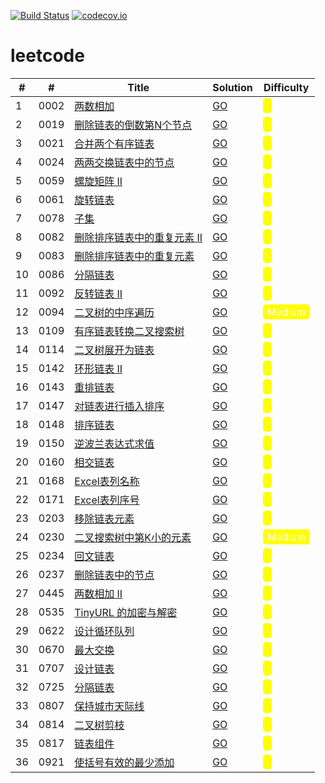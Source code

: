 <style>medium{background-color:yellow;border-radius:5px;padding:2px 7px;color:#FFF}</style>
[![Build Status](https://www.travis-ci.org/caoxiaolin/leetcode.svg?branch=master)](https://www.travis-ci.org/caoxiaolin/leetcode)
[![codecov.io](https://codecov.io/github/caoxiaolin/leetcode/coverage.svg?branch=master)](https://codecov.io/github/caoxiaolin/leetcode?branch=master)

# leetcode

| # | # | Title | Solution | Difficulty |
|---|---| ----- | -------- | ---------- |
|1|0002|[两数相加](https://leetcode-cn.com/problems/add-two-numbers/description/)|[GO](./src/0002.add-two-numbers.go)|<medium></medium>|
|2|0019|[删除链表的倒数第N个节点](https://leetcode-cn.com/problems/remove-nth-node-from-end-of-list/description/)|[GO](./src/0019.remove-nth-node-from-end-of-list.go)|<medium></medium>|
|3|0021|[合并两个有序链表](https://leetcode-cn.com/problems/merge-two-sorted-lists/description/)|[GO](./src/0021.merge-two-sorted-lists.go)|<medium></medium>|
|4|0024|[两两交换链表中的节点](https://leetcode-cn.com/problems/swap-nodes-in-pairs/description/)|[GO](./src/0024.swap-nodes-in-pairs.go)|<medium></medium>|
|5|0059|[螺旋矩阵 II](https://leetcode-cn.com/problems/spiral-matrix-ii/description/)|[GO](./src/0059.spiral-matrix-ii.go)|<medium></medium>|
|6|0061|[旋转链表](https://leetcode-cn.com/problems/rotate-list/description/)|[GO](./src/0061.rotate-list.go)|<medium></medium>|
|7|0078|[子集](https://leetcode-cn.com/problems/subsets/description/)|[GO](./src/0078.subsets.go)|<medium></medium>|
|8|0082|[删除排序链表中的重复元素 II](https://leetcode-cn.com/problems/remove-duplicates-from-sorted-list-ii/description/)|[GO](./src/0082.remove-duplicates-from-sorted-list-ii.go)|<medium></medium>|
|9|0083|[删除排序链表中的重复元素](https://leetcode-cn.com/problems/remove-duplicates-from-sorted-list/description/)|[GO](./src/0083.remove-duplicates-from-sorted-list.go)|<medium></medium>|
|10|0086|[分隔链表](https://leetcode-cn.com/problems/partition-list/description/)|[GO](./src/0086.partition-list.go)|<medium></medium>|
|11|0092|[反转链表 II](https://leetcode-cn.com/problems/reverse-linked-list-ii/description/)|[GO](./src/0092.reverse-linked-list-ii.go)|<medium></medium>|
|12|0094|[二叉树的中序遍历](https://leetcode-cn.com/problems/binary-tree-inorder-traversal/description/)|[GO](./src/0094.binary-tree-inorder-traversal.go)|<medium>Medium</medium>|
|13|0109|[有序链表转换二叉搜索树](https://leetcode-cn.com/problems/convert-sorted-list-to-binary-search-tree/description/)|[GO](./src/0109.convert-sorted-list-to-binary-search-tree.go)|<medium></medium>|
|14|0114|[二叉树展开为链表](https://leetcode-cn.com/problems/flatten-binary-tree-to-linked-list/description/)|[GO](./src/0114.flatten-binary-tree-to-linked-list.go)|<medium></medium>|
|15|0142|[环形链表 II](https://leetcode-cn.com/problems/linked-list-cycle-ii/description/)|[GO](./src/0142.linked-list-cycle-ii.go)|<medium></medium>|
|16|0143|[重排链表](https://leetcode-cn.com/problems/reorder-list/description/)|[GO](./src/0143.reorder-list.go)|<medium></medium>|
|17|0147|[对链表进行插入排序](https://leetcode-cn.com/problems/insertion-sort-list/description/)|[GO](./src/0147.insertion-sort-list.go)|<medium></medium>|
|18|0148|[排序链表](https://leetcode-cn.com/problems/sort-list/description/)|[GO](./src/0148.sort-list.go)|<medium></medium>|
|19|0150|[逆波兰表达式求值](https://leetcode-cn.com/problems/evaluate-reverse-polish-notation/description/)|[GO](./src/0150.evaluate-reverse-polish-notation.go)|<medium></medium>|
|20|0160|[相交链表](https://leetcode-cn.com/problems/intersection-of-two-linked-lists/description/)|[GO](./src/0160.intersection-of-two-linked-lists.go)|<medium></medium>|
|21|0168|[Excel表列名称](https://leetcode-cn.com/problems/excel-sheet-column-title/description/)|[GO](./src/0168.excel-sheet-column-title.go)|<medium></medium>|
|22|0171|[Excel表列序号](https://leetcode-cn.com/problems/excel-sheet-column-number/description/)|[GO](./src/0171.excel-sheet-column-number.go)|<medium></medium>|
|23|0203|[移除链表元素](https://leetcode-cn.com/problems/remove-linked-list-elements/description/)|[GO](./src/0203.remove-linked-list-elements.go)|<medium></medium>|
|24|0230|[二叉搜索树中第K小的元素](https://leetcode-cn.com/problems/kth-smallest-element-in-a-bst/description/)|[GO](./src/0230.kth-smallest-element-in-a-bst.go)|<medium>Medium</medium>|
|25|0234|[回文链表](https://leetcode-cn.com/problems/palindrome-linked-list/description/)|[GO](./src/0234.palindrome-linked-list.go)|<medium></medium>|
|26|0237|[删除链表中的节点](https://leetcode-cn.com/problems/delete-node-in-a-linked-list/description/)|[GO](./src/0237.delete-node-in-a-linked-list.go)|<medium></medium>|
|27|0445|[两数相加 II](https://leetcode-cn.com/problems/add-two-numbers-ii/description/)|[GO](./src/0445.add-two-numbers-ii.go)|<medium></medium>|
|28|0535|[TinyURL 的加密与解密](https://leetcode-cn.com/problems/encode-and-decode-tinyurl/description/)|[GO](./src/0535.encode-and-decode-tinyurl.go)|<medium></medium>|
|29|0622|[设计循环队列](https://leetcode-cn.com/problems/design-circular-queue/description/)|[GO](./src/0622.design-circular-queue.go)|<medium></medium>|
|30|0670|[最大交换](https://leetcode-cn.com/problems/maximum-swap/description/)|[GO](./src/0670.maximum-swap.go)|<medium></medium>|
|31|0707|[设计链表](https://leetcode-cn.com/problems/design-linked-list/description/)|[GO](./src/0707.design-linked-list.go)|<medium></medium>|
|32|0725|[分隔链表](https://leetcode-cn.com/problems/split-linked-list-in-parts/description/)|[GO](./src/0725.split-linked-list-in-parts.go)|<medium></medium>|
|33|0807|[保持城市天际线](https://leetcode-cn.com/problems/max-increase-to-keep-city-skyline/description/)|[GO](./src/0807.max-increase-to-keep-city-skyline.go)|<medium></medium>|
|34|0814|[二叉树剪枝](https://leetcode-cn.com/problems/binary-tree-pruning/description/)|[GO](./src/0814.binary-tree-pruning.go)|<medium></medium>|
|35|0817|[链表组件](https://leetcode-cn.com/problems/linked-list-components/description/)|[GO](./src/0817.linked-list-components.go)|<medium></medium>|
|36|0921|[使括号有效的最少添加](https://leetcode-cn.com/problems/minimum-add-to-make-parentheses-valid/description/)|[GO](./src/0921.minimum-add-to-make-parentheses-valid.go)|<medium></medium>|